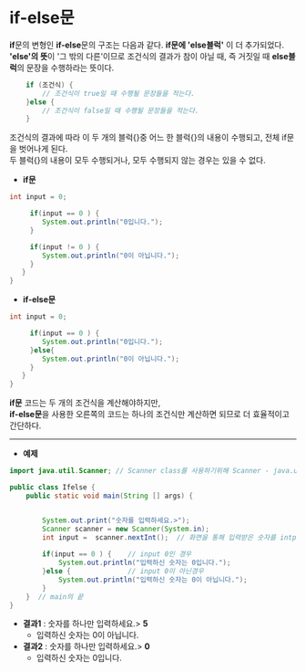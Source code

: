 # if-else문
**if**문의 변형인 **if-else**문의 구조는 다음과 같다. **if문에 'else블럭'** 이 더 추가되었다.<br>
**'else'의 뜻**이 '그 밖의 다른'이므로 조건식의 결과가 참이 아닐 때, 즉 거짓일 때 **else블럭**의 문장을 수행하라는 뜻이다.
```java
    if (조건식) {
        // 조건식이 true일 때 수행될 문장들을 적는다.
    }else {
        // 조건식이 false일 때 수행될 문장들을 적는다.
    }
```
조건식의 결과에 따라 이 두 개의 블럭{}중 어느 한 블럭{}의 내용이 수행되고, 전체 if문을 벗어나게 된다.
<br>
두 블럭{}의 내용이 모두 수행되거나, 모두 수행되지 않는 경우는 있을 수 없다.
<br>

* **if문**
```java
int input = 0;

     if(input == 0 ) {
        System.out.println("0입니다.");             
     }

     if(input != 0 ) {
        System.out.println("0이 아닙니다.");
     }
   }
} 
```
* **if-else문**
```java
int input = 0;

     if(input == 0 ) {
        System.out.println("0입니다.");             
     }else{
        System.out.println("0이 아닙니다.");
     }
   }
} 
```
**if문** 코드는 두 개의 조건식을 계산해야하지만,<br>
**if-else문**을 사용한 오른쪽의 코드는 하나의 조건식만 계산하면 되므로 더 효율적이고 간단하다.

---

* **예제**
```java
import java.util.Scanner; // Scanner class를 사용하기위해 Scanner - java.util 생성

public class Ifelse {
	public static void main(String [] args) {   


		System.out.print("숫자를 입력하세요.>");
		Scanner scanner = new Scanner(System.in);
		int input =  scanner.nextInt();  // 화면을 통해 입력받은 숫자를 intput에 저장
		
		if(input == 0 ) {    // input 0인 경우
			System.out.println("입력하신 숫자는 0입니다.");
		}else {              // input 0이 아닌경우
			System.out.println("입력하신 숫자는 0이 아닙니다.");
		}	
    }  // main의 끝
} 
```
* **결과1** : 숫자를 하나만 입력하세요.> **5** 
  * 입력하신 숫자는 0이 아닙니다.
* **결과2** : 숫자를 하나만 입력하세요.> **0**
  * 입력하신 숫자는 0입니다.
